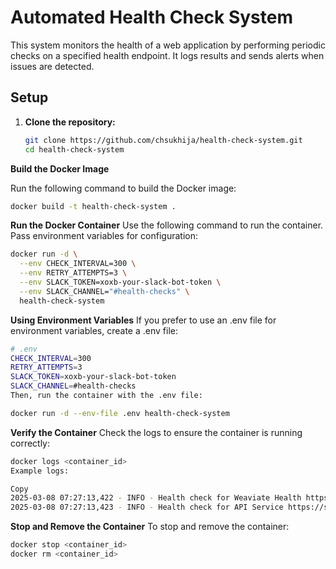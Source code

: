 # Automated Health Check System

This system monitors the health of a web application by performing periodic checks on a specified health endpoint. It logs results and sends alerts when issues are detected.

## Setup

1. **Clone the repository:**
   ```bash
   git clone https://github.com/chsukhija/health-check-system.git
   cd health-check-system
   ```
   
**Build the Docker Image**

Run the following command to build the Docker image:

```bash
docker build -t health-check-system .
```

**Run the Docker Container**
Use the following command to run the container. Pass environment variables for configuration:

```bash
docker run -d \
  --env CHECK_INTERVAL=300 \
  --env RETRY_ATTEMPTS=3 \
  --env SLACK_TOKEN=xoxb-your-slack-bot-token \
  --env SLACK_CHANNEL="#health-checks" \
  health-check-system
```

**Using Environment Variables**
If you prefer to use an .env file for environment variables, create a .env file:

```bash
# .env
CHECK_INTERVAL=300
RETRY_ATTEMPTS=3
SLACK_TOKEN=xoxb-your-slack-bot-token
SLACK_CHANNEL=#health-checks
Then, run the container with the .env file:
```

```bash
docker run -d --env-file .env health-check-system
```

**Verify the Container**
Check the logs to ensure the container is running correctly:

```bash
docker logs <container_id>
Example logs:

Copy
2025-03-08 07:27:13,422 - INFO - Health check for Weaviate Health https://www.datastax.com - Status: 200, Response Time: 0.41s
2025-03-08 07:27:13,423 - INFO - Health check for API Service https://status.astra.datastax.com/ - Status: 200, Response Time: 0.32s
```

**Stop and Remove the Container**
To stop and remove the container:

```bash
docker stop <container_id>
docker rm <container_id>
```
